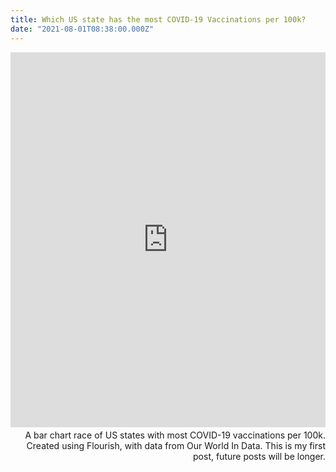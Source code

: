 ```yaml
---
title: Which US state has the most COVID-19 Vaccinations per 100k?
date: "2021-08-01T08:38:00.000Z"
---
```

<iframe src='https://flo.uri.sh/visualisation/6886735/embed' title='Interactive or visual content' class='flourish-embed-iframe' frameborder='0' scrolling='no' style='width:100%;height:600px;' sandbox='allow-same-origin allow-forms allow-scripts allow-downloads allow-popups allow-popups-to-escape-sandbox allow-top-navigation-by-user-activation'></iframe><div style='width:100%!;margin-top:4px!important;text-align:right!important;'><a class='flourish-credit' href='https://public.flourish.studio/visualisation/6886735/?utm_source=embed&utm_campaign=visualisation/6886735' target='_top' style='text-decoration:none!important'>
A bar chart race of US states with most COVID-19 vaccinations per 100k. Created using Flourish, with data from Our World In Data. 
This is my first post, future posts will be longer.
